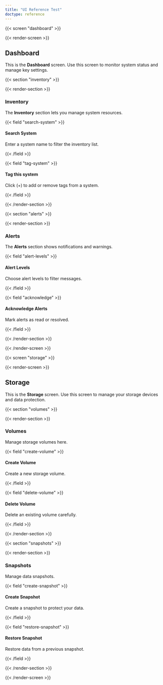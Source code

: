 ```yaml
---
title: "UI Reference Test"
doctype: reference
---
```


{{< screen "dashboard" >}}

{{< render-screen >}}

## Dashboard

This is the **Dashboard** screen.
Use this screen to monitor system status and manage key settings.

{{< section "inventory" >}}

{{< render-section >}}

### Inventory

The **Inventory** section lets you manage system resources.

{{< field "search-system" >}}

#### Search System

Enter a system name to filter the inventory list.

{{< /field >}}

{{< field "tag-system" >}}

#### Tag this system

Click (+) to add or remove tags from a system.

{{< /field >}}

{{< /render-section >}}

{{< section "alerts" >}}

{{< render-section >}}

### Alerts

The **Alerts** section shows notifications and warnings.

{{< field "alert-levels" >}}

#### Alert Levels

Choose alert levels to filter messages.

{{< /field >}}

{{< field "acknowledge" >}}

#### Acknowledge Alerts

Mark alerts as read or resolved.

{{< /field >}}

{{< /render-section >}}

{{< /render-screen >}}

{{< screen "storage" >}}

{{< render-screen >}}

## Storage

This is the **Storage** screen.
Use this screen to manage your storage devices and data protection.

{{< section "volumes" >}}

{{< render-section >}}

### Volumes

Manage storage volumes here.

{{< field "create-volume" >}}

#### Create Volume

Create a new storage volume.

{{< /field >}}

{{< field "delete-volume" >}}

#### Delete Volume

Delete an existing volume carefully.

{{< /field >}}

{{< /render-section >}}

{{< section "snapshots" >}}

{{< render-section >}}

### Snapshots

Manage data snapshots.

{{< field "create-snapshot" >}}

#### Create Snapshot

Create a snapshot to protect your data.

{{< /field >}}

{{< field "restore-snapshot" >}}

#### Restore Snapshot

Restore data from a previous snapshot.

{{< /field >}}

{{< /render-section >}}

{{< /render-screen >}}
